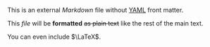 This is an external *Markdown* file
without [YAML](http://camel.readthedocs.io/en/latest/yamlref.html) front matter.

This *file* will be __formatted__ ~~as plain text~~ like the rest of the main text.

You can even include $\LaTeX$.